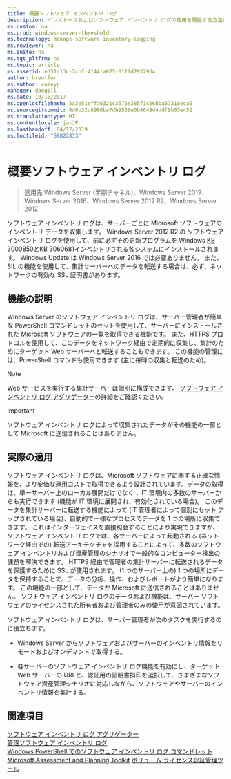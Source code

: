 ```yaml
---
title: 概要ソフトウェア インベントリ ログ
description: インストールおよびソフトウェア インベントリ ログの使用を開始する方法について説明します
ms.custom: na
ms.prod: windows-server-threshold
ms.technology: manage-software-inventory-logging
ms.reviewer: na
ms.suite: na
ms.tgt_pltfrm: na
ms.topic: article
ms.assetid: ed51c13c-7cbf-4144-a675-011fd29379d4
author: brentfor
ms.author: coreyp
manager: dongill
ms.date: 10/16/2017
ms.openlocfilehash: 5a3e51effa6321c3575e385f1c56bba57318eca5
ms.sourcegitcommit: 0d0b32c8986ba7db9536e0b8648d4ddf9b03e452
ms.translationtype: MT
ms.contentlocale: ja-JP
ms.lasthandoff: 04/17/2019
ms.locfileid: "59822833"
---
```

# <a name="get-started-with-software-inventory-logging"></a>概要ソフトウェア インベントリ ログ

>適用先:Windows Server (半期チャネル)、Windows Server 2019、Windows Server 2016、Windows Server 2012 R2、Windows Server 2012

 ソフトウェア インベントリ ログは、サーバーごとに Microsoft ソフトウェアのインベントリ データを収集します。 Windows Server 2012 R2 の ソフトウェア インベントリ ログを使用して、前に必ずその更新プログラムを Windows [KB 3000850](https://support.microsoft.com/kb/3000850)と[KB 3060681](https://support.microsoft.com/kb/3060681)インベントリされる各システムにインストールされます。 Windows Update は Windows Server 2016 では必要ありません。 また、SIL の機能を使用して、集計サーバーへのデータを転送する場合は、必ず、ネットワークの有効な SSL 証明書があります。

## <a name="BKMK_OVER"></a>機能の説明
Windows Server のソフトウェア インベントリ ログは、サーバー管理者が簡単な PowerShell コマンドレットのセットを使用して、サーバーにインストールされた Microsoft ソフトウェアの一覧を取得できる機能です。 また、HTTPS プロトコルを使用して、このデータをネットワーク経由で定期的に収集し、集計のためにターゲット Web サーバーへと転送することもできます。 この機能の管理には、PowerShell コマンドも使用できます (主に毎時の収集と転送のため)。

> [!NOTE]
> Web サービスを実行する集計サーバーは個別に構成できます。 [ソフトウェア インベントリ ログ アグリゲーター](software-inventory-logging-aggregator.md)の詳細をご確認ください。

> [!IMPORTANT]
> ソフトウェア インベントリ ログによって収集されたデータがその機能の一部として Microsoft に送信されることはありません。

## <a name="BKMK_APP"></a>実際の適用
ソフトウェア インベントリ ログは、Microsoft ソフトウェアに関する正確な情報を、より安価な運用コストで取得できるよう設計されています。データの取得は、単一サーバー上のローカル展開だけでなく 、IT 環境内の多数のサーバーからも実行できます (機能が IT 環境に展開され、有効化されている場合)。 このデータを集計サーバーに転送する機能によって (IT 管理者によって個別にセット アップされている場合)、自動的で一様なプロセスでデータを 1 つの場所に収集できます。 これはインターフェイスを直接照会することにより実現できますが、ソフトウェア インベントリ ログでは、各サーバーによって起動される (ネットワーク経由での) 転送アーキテクチャを採用することによって、多数のソフトウェア インベントリおよび資産管理のシナリオで一般的なコンピューター検出の課題を解決できます。 HTTPS 経由で管理者の集計サーバーに転送されるデータを保護するために SSL が使用されます。 (1 つのサーバー上の) 1 つの場所にデータを保持することで、データの分析、操作、およびレポートがより簡単になります。 この機能の一部として、データが Microsoft に送信されることはありません。 ソフトウェア インベントリ ログのデータおよび機能は、サーバー ソフトウェアのライセンスされた所有者および管理者のみの使用が意図されています。

ソフトウェア インベントリ ログは、サーバー管理者が次のタスクを実行するのに役立ちます。

-   Windows Server からソフトウェアおよびサーバーのインベントリ情報をリモートおよびオンデマンドで取得する。

-   各サーバーのソフトウェア インベントリ ログ機能を有効にし、ターゲット Web サーバーの URI と、認証用の証明書拇印を選択して、さまざまなソフトウェア資産管理シナリオに対応しながら、ソフトウェアやサーバーのインベントリ情報を集計する。

## <a name="see-also"></a>関連項目
[ソフトウェア インベントリ ログ アグリゲーター](https://technet.microsoft.com/library/mt572043.aspx)<br>
[管理ソフトウェア インベントリ ログ](manage-software-inventory-logging.md)<br>
[Windows PowerShell でのソフトウェア インベントリ ログ コマンドレット](https://technet.microsoft.com/library/dn283390.aspx)<br>
[Microsoft Assessment and Planning Toolkit](https://www.microsoft.com/download/en/details.aspx?id=7826)
[ボリューム ライセンス認証管理ツール](http://blogs.technet.com/b/volume-licensing/)

